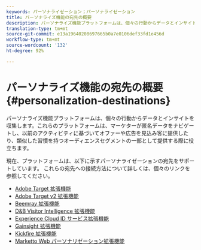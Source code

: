```yaml
---
keywords: パーソナライゼーション；パーソナライゼーション
title: パーソナライズ機能の宛先の概要
description: パーソナライズ機能プラットフォームは、個々の行動からデータとインサイトを収集します。これらのプラットフォームは、マーケターが匿名データをナビゲートし、以前のアクティビティに基づいてオファーや広告を見込み客に提供したり、類似した習慣を持つオーディエンスセグメントの一部として提供する際に役立ちます。
translation-type: tm+mt
source-git-commit: e13a19640208697665b0a7e0106def33fd1e456d
workflow-type: tm+mt
source-wordcount: '132'
ht-degree: 92%

---
```



# パーソナライズ機能の宛先の概要 {#personalization-destinations}

パーソナライズ機能プラットフォームは、個々の行動からデータとインサイトを収集します。これらのプラットフォームは、マーケターが匿名データをナビゲートし、以前のアクティビティに基づいてオファーや広告を見込み客に提供したり、類似した習慣を持つオーディエンスセグメントの一部として提供する際に役立ちます。

現在、プラットフォームは、以下に示すパーソナライゼーションの宛先をサポートしています。 これらの宛先への接続方法について詳しくは、個々のリンクを参照してください。

* [Adobe Target 拡張機能](./adobe-target.md)
* [Adobe Target v2 拡張機能](./adobe-target-v2.md)
* [Beemray 拡張機能](./beemray.md)
* [D&amp;B Visitor Intelligence 拡張機能](./dnb.md)
* [Experience Cloud ID サービス拡張機能](./adobe-ecid.md)
* [Gainsight 拡張機能](./gainsight.md)
* [Kickfire 拡張機能](./kickfire.md)
* [Marketto Web パーソナリゼーション拡張機能](./marketo-web-personalization.md)
